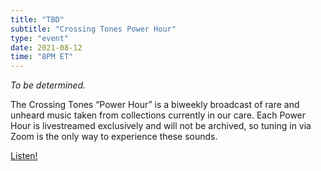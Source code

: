 ```yaml
---
title: "TBD"
subtitle: "Crossing Tones Power Hour"
type: "event"
date: 2021-08-12
time: "8PM ET"
---
```


<i>To be determined.</i>

The Crossing Tones “Power Hour” is a biweekly broadcast of rare and unheard music taken from collections currently in our care. Each Power Hour is livestreamed exclusively and will not be archived, so tuning in via Zoom is the only way to experience these sounds.

<a class="button" href="https://wpi.zoom.us/j/97495476280
">Listen!</a>

<!-- <iframe src="https://giphy.com/embed/REPL2BIiGhyFO" width="480" height="270" frameBorder="0" class="giphy-embed" allowFullScreen></iframe> -->
